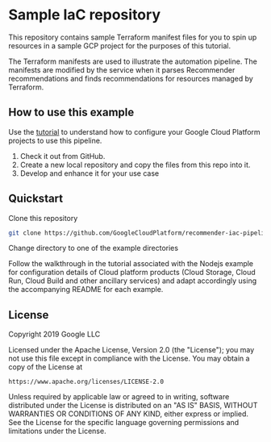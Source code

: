 # Sample IaC repository

This repository contains sample Terraform manifest files for you to spin up
resources in a sample GCP project for the purposes of this tutorial.

The Terraform manifests are used to illustrate the automation pipeline. The manifests
are modified by the service when it parses Recommender recommendations and finds
recommendations for resources managed by Terraform.


## How to use this example

Use the [tutorial](https://cloud.google.com/recommender/docs/tutorial-iac) to understand how to configure
your Google Cloud Platform projects to use this pipeline.

1.  Check it out from GitHub.
2.  Create a new local repository and copy the files from this repo into it.
3.  Develop and enhance it for your use case

## Quickstart

Clone this repository

```sh
git clone https://github.com/GoogleCloudPlatform/recommender-iac-pipeline-nodejs-tutorial.git
```

Change directory to one of the example directories

Follow the walkthrough in the tutorial associated with the Nodejs example for
configuration details of Cloud platform products (Cloud Storage, Cloud Run, Cloud Build
and other ancillary services) and adapt accordingly using the accompanying README for
each example.

## License

Copyright 2019 Google LLC

Licensed under the Apache License, Version 2.0 (the "License"); you may not use
this file except in compliance with the License. You may obtain a copy of the
License at

    https://www.apache.org/licenses/LICENSE-2.0

Unless required by applicable law or agreed to in writing, software distributed
under the License is distributed on an "AS IS" BASIS, WITHOUT WARRANTIES OR
CONDITIONS OF ANY KIND, either express or implied. See the License for the
specific language governing permissions and limitations under the License.